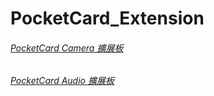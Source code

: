 # PocketCard_Extension

###### [PocketCard Camera 擴展板](PocketCard_Camera.md)

###### [PocketCard Audio 擴展板](PocketCard_Audio.md)

